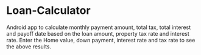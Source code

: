 # Loan-Calculator
Android app to calculate monthly payment amount, total tax, total interest and payoff date based on the loan amount, property tax rate and interest rate.
Enter the Home value, down payment, interest rate and tax rate to see the above results.
